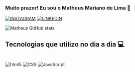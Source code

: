 ### Muito prazer! Eu sou o Matheus Mariano de Lima 👋

[![INSTAGRAM](https://img.shields.io/badge/Instagram-E4405F?style=for-the-badge&logo=instagram&logoColor=white)](https://instagram.com/devtheus)
[![LINKEDIN](https://img.shields.io/badge/LinkedIn-0077B5?style=for-the-badge&logo=linkedin&logoColor=white)](https://www.linkedin.com/in/matheus-mariano-de-lima-8b11b2237/)

![Matheus GitHub stats](https://github-readme-stats.vercel.app/api?username=devtheus03&show_icons=true&theme=dracula)


## Tecnologias que utilizo no dia a dia 💻

<div style="display: inline_block"><br/>
<img align="center" alt="html5" src="https://img.shields.io/badge/HTML5-E34F26?style=for-the-badge&logo=html5&logoColor=white">
<img align="center" alt="CSS" src="https://img.shields.io/badge/CSS-239120?&style=for-the-badge&logo=css3&logoColor=white">
<img align="center" alt="JavaScript" src="https://img.shields.io/badge/JavaScript-F7DF1E?style=for-the-badge&logo=javascriptlogoColor=black">
</div>
